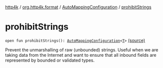 [http4k](../../index.md) / [org.http4k.format](../index.md) / [AutoMappingConfiguration](index.md) / [prohibitStrings](./prohibit-strings.md)

# prohibitStrings

`open fun prohibitStrings(): `[`AutoMappingConfiguration`](index.md)`<`[`T`](index.md#T)`>` [(source)](https://github.com/http4k/http4k/blob/master/http4k-core/src/main/kotlin/org/http4k/format/AutoMappingConfiguration.kt#L36)

Prevent the unmarshalling of raw (unbounded) strings. Useful when we are taking data from the Internet and want
to ensure that all inbound fields are represented by bounded or validated types.


